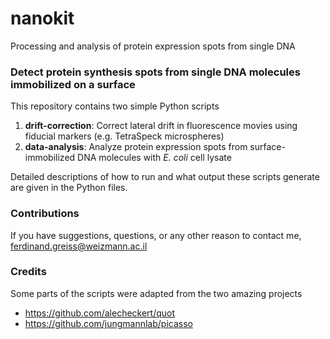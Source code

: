 # nanokit
Processing and analysis of protein expression spots from single DNA

### Detect protein synthesis spots from single DNA molecules immobilized on a surface

This repository contains two simple Python scripts

1) **drift-correction**: Correct lateral drift in fluorescence movies using fiducial markers (e.g. TetraSpeck microspheres)
2) **data-analysis**: Analyze protein expression spots from surface-immobilized DNA molecules with *E. coli* cell lysate

Detailed descriptions of how to run and what output these scripts generate are given in the Python files.

### Contributions

If you have suggestions, questions, or any other reason to contact me, ferdinand.greiss@weizmann.ac.il

### Credits

Some parts of the scripts were adapted from the two amazing projects
- https://github.com/alecheckert/quot
- https://github.com/jungmannlab/picasso
